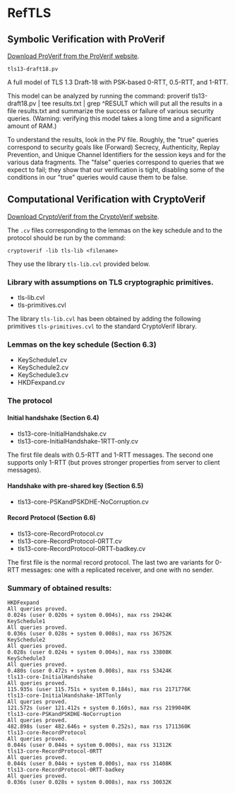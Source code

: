 # RefTLS

## Symbolic Verification with ProVerif

[Download ProVerif from the ProVerif website](http://proverif.inria.fr).

    tls13-draft18.pv

A full model of TLS 1.3 Draft-18 with PSK-based 0-RTT, 0.5-RTT, and 1-RTT.

This model can be analyzed by running the command:
    proverif tls13-draft18.pv | tee results.txt | grep ^RESULT
which will put all the results in a file results.txt and summarize the success or failure of various security queries.
(Warning: verifying this model takes a long time and a significant amount of RAM.)

To understand the results, look in the PV file.
Roughly, the "true" queries correspond to security goals like (Forward) Secrecy, Authenticity, Replay Prevention, and Unique Channel Identifiers for the session keys and for the various data fragments.  The "false" queries correspond to queries that we expect to fail;
they show that our verification is tight, disabling some of the conditions in our "true" queries would cause them to be false.


## Computational Verification with CryptoVerif

[Download CryptoVerif from the CryptoVerif website](http://cryptoverif.inria.fr).

The `.cv` files corresponding to the lemmas on the key schedule and to the protocol should be run by the command:

    cryptoverif -lib tls-lib <filename>

They use the library `tls-lib.cvl` provided below.

### Library with assumptions on TLS cryptographic primitives.

* tls-lib.cvl
* tls-primitives.cvl

The library `tls-lib.cvl` has been obtained by adding the following primitives `tls-primitives.cvl` to the standard CryptoVerif library.

### Lemmas on the key schedule (Section 6.3)

* KeySchedule1.cv
* KeySchedule2.cv
* KeySchedule3.cv
* HKDFexpand.cv

### The protocol

#### Initial handshake (Section 6.4)

* tls13-core-InitialHandshake.cv
* tls13-core-InitialHandshake-1RTT-only.cv

The first file deals with 0.5-RTT and 1-RTT messages. The second one supports only 1-RTT (but proves stronger properties from server to client messages).

#### Handshake with pre-shared key (Section 6.5)

* tls13-core-PSKandPSKDHE-NoCorruption.cv

#### Record Protocol (Section 6.6)

* tls13-core-RecordProtocol.cv
* tls13-core-RecordProtocol-0RTT.cv
* tls13-core-RecordProtocol-0RTT-badkey.cv

The first file is the normal record protocol. The last two are variants for 0-RTT messages: one with a replicated receiver, and one with no sender.
	
### Summary of obtained results:

    HKDFexpand
    All queries proved.
    0.024s (user 0.020s + system 0.004s), max rss 29424K
    KeySchedule1
    All queries proved.
    0.036s (user 0.028s + system 0.008s), max rss 36752K
    KeySchedule2
    All queries proved.
    0.028s (user 0.024s + system 0.004s), max rss 33808K
    KeySchedule3
    All queries proved.
    0.480s (user 0.472s + system 0.008s), max rss 53424K
    tls13-core-InitialHandshake
    All queries proved.
    115.935s (user 115.751s + system 0.184s), max rss 2171776K
    tls13-core-InitialHandshake-1RTTonly
    All queries proved.
    121.572s (user 121.412s + system 0.160s), max rss 2199040K
    tls13-core-PSKandPSKDHE-NoCorruption
    All queries proved.
    482.898s (user 482.646s + system 0.252s), max rss 1711360K
    tls13-core-RecordProtocol
    All queries proved.
    0.044s (user 0.044s + system 0.000s), max rss 31312K
    tls13-core-RecordProtocol-0RTT
    All queries proved.
    0.044s (user 0.044s + system 0.000s), max rss 31408K
    tls13-core-RecordProtocol-0RTT-badkey
    All queries proved.
    0.036s (user 0.028s + system 0.008s), max rss 30032K
